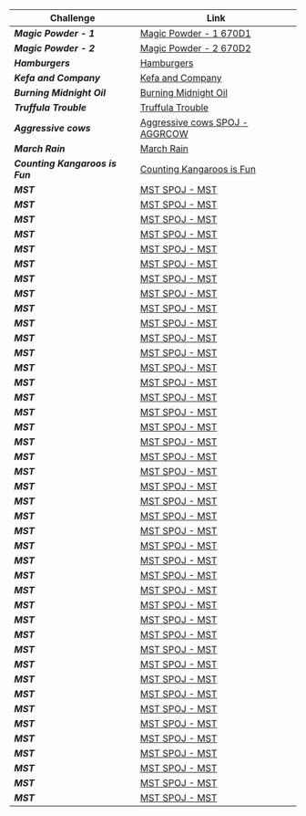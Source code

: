 | Challenge | Link |
| ------------------ | ------------------|
| ***Magic Powder - 1***  | [Magic Powder - 1 670D1](https://codeforces.com/contest/670/problem/D1)|
| ***Magic Powder - 2***  | [Magic Powder - 2 670D2](https://codeforces.com/contest/670/problem/D2)|
| ***Hamburgers***  | [Hamburgers](https://codeforces.com/contest/371/problem/C)|
| ***Kefa and Company***  | [Kefa and Company](https://codeforces.com/contest/580/problem/B)|
| ***Burning Midnight Oil***  | [Burning Midnight Oil](https://codeforces.com/contest/165/problem/B)|
| ***Truffula Trouble***  | [Truffula Trouble](https://codeforces.com/gym/103584/problem/E)|
| ***Aggressive cows***  | [Aggressive cows SPOJ - AGGRCOW](https://www.spoj.com/problems/AGGRCOW/en/)|
| ***March Rain***  | [March Rain](https://codeforces.com/gym/101028/problem/I)|
| ***Counting Kangaroos is Fun***  | [Counting Kangaroos is Fun](https://codeforces.com/problemset/problem/372/A)|
| ***MST***  | [MST SPOJ - MST](https://www.spoj.com/problems/MST/en/)|
| ***MST***  | [MST SPOJ - MST](https://www.spoj.com/problems/MST/en/)|
| ***MST***  | [MST SPOJ - MST](https://www.spoj.com/problems/MST/en/)|
| ***MST***  | [MST SPOJ - MST](https://www.spoj.com/problems/MST/en/)|
| ***MST***  | [MST SPOJ - MST](https://www.spoj.com/problems/MST/en/)|
| ***MST***  | [MST SPOJ - MST](https://www.spoj.com/problems/MST/en/)|
| ***MST***  | [MST SPOJ - MST](https://www.spoj.com/problems/MST/en/)|
| ***MST***  | [MST SPOJ - MST](https://www.spoj.com/problems/MST/en/)|
| ***MST***  | [MST SPOJ - MST](https://www.spoj.com/problems/MST/en/)|
| ***MST***  | [MST SPOJ - MST](https://www.spoj.com/problems/MST/en/)|
| ***MST***  | [MST SPOJ - MST](https://www.spoj.com/problems/MST/en/)|
| ***MST***  | [MST SPOJ - MST](https://www.spoj.com/problems/MST/en/)|
| ***MST***  | [MST SPOJ - MST](https://www.spoj.com/problems/MST/en/)|
| ***MST***  | [MST SPOJ - MST](https://www.spoj.com/problems/MST/en/)|
| ***MST***  | [MST SPOJ - MST](https://www.spoj.com/problems/MST/en/)|
| ***MST***  | [MST SPOJ - MST](https://www.spoj.com/problems/MST/en/)|
| ***MST***  | [MST SPOJ - MST](https://www.spoj.com/problems/MST/en/)|
| ***MST***  | [MST SPOJ - MST](https://www.spoj.com/problems/MST/en/)|
| ***MST***  | [MST SPOJ - MST](https://www.spoj.com/problems/MST/en/)|
| ***MST***  | [MST SPOJ - MST](https://www.spoj.com/problems/MST/en/)|
| ***MST***  | [MST SPOJ - MST](https://www.spoj.com/problems/MST/en/)|
| ***MST***  | [MST SPOJ - MST](https://www.spoj.com/problems/MST/en/)|
| ***MST***  | [MST SPOJ - MST](https://www.spoj.com/problems/MST/en/)|
| ***MST***  | [MST SPOJ - MST](https://www.spoj.com/problems/MST/en/)|
| ***MST***  | [MST SPOJ - MST](https://www.spoj.com/problems/MST/en/)|
| ***MST***  | [MST SPOJ - MST](https://www.spoj.com/problems/MST/en/)|
| ***MST***  | [MST SPOJ - MST](https://www.spoj.com/problems/MST/en/)|
| ***MST***  | [MST SPOJ - MST](https://www.spoj.com/problems/MST/en/)|
| ***MST***  | [MST SPOJ - MST](https://www.spoj.com/problems/MST/en/)|
| ***MST***  | [MST SPOJ - MST](https://www.spoj.com/problems/MST/en/)|
| ***MST***  | [MST SPOJ - MST](https://www.spoj.com/problems/MST/en/)|
| ***MST***  | [MST SPOJ - MST](https://www.spoj.com/problems/MST/en/)|
| ***MST***  | [MST SPOJ - MST](https://www.spoj.com/problems/MST/en/)|
| ***MST***  | [MST SPOJ - MST](https://www.spoj.com/problems/MST/en/)|
| ***MST***  | [MST SPOJ - MST](https://www.spoj.com/problems/MST/en/)|
| ***MST***  | [MST SPOJ - MST](https://www.spoj.com/problems/MST/en/)|
| ***MST***  | [MST SPOJ - MST](https://www.spoj.com/problems/MST/en/)|
| ***MST***  | [MST SPOJ - MST](https://www.spoj.com/problems/MST/en/)|
| ***MST***  | [MST SPOJ - MST](https://www.spoj.com/problems/MST/en/)|
| ***MST***  | [MST SPOJ - MST](https://www.spoj.com/problems/MST/en/)|
| ***MST***  | [MST SPOJ - MST](https://www.spoj.com/problems/MST/en/)|
| ***MST***  | [MST SPOJ - MST](https://www.spoj.com/problems/MST/en/)|
